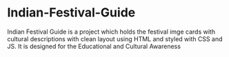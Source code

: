 # Indian-Festival-Guide
Indian Festival Guide is a project which holds the festival imge cards with cultural descriptions with clean layout using HTML and styled with CSS and JS.  It is designed for the Educational and Cultural Awareness
